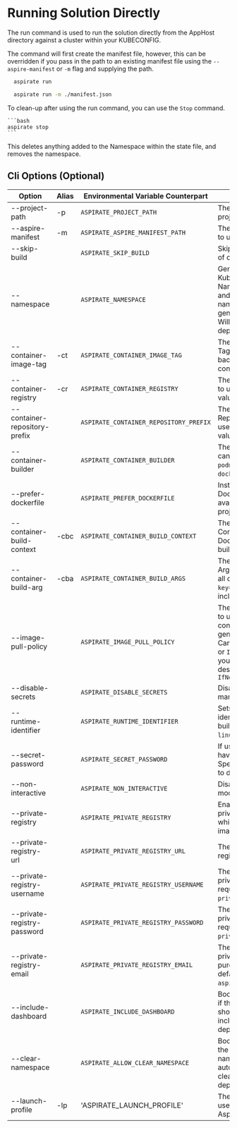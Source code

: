 # Running Solution Directly

The run command is used to run the solution directly from the AppHost directory against a cluster within your KUBECONFIG.

The command will first create the manifest file, however, this can be overridden if you pass in the path
to an existing manifest file using the `--aspire-manifest` or `-m` flag and supplying the path.

```bash
  aspirate run
```

```bash
  aspirate run -m ./manifest.json
```

To clean-up after using the run command, you can use the `Stop` command.
    
    ```bash
    aspirate stop
    ```

This deletes anything added to the Namespace within the state file, and removes the namespace.

## Cli Options (Optional)

| Option                        | Alias | Environmental Variable Counterpart     | Description                                                                                                                                                                    |
|-------------------------------|-------|----------------------------------------|--------------------------------------------------------------------------------------------------------------------------------------------------------------------------------|
| --project-path                | -p    | `ASPIRATE_PROJECT_PATH`                | The path to the aspire project.                                                                                                                                                |
| --aspire-manifest             | -m    | `ASPIRATE_ASPIRE_MANIFEST_PATH`        | The aspire manifest file to use                                                                                                                                                |
| --skip-build                  |       | `ASPIRATE_SKIP_BUILD`                  | Skips build and Push of containers.                                                                                                                                            |
| --namespace                   |       | `ASPIRATE_NAMESPACE`                   | Generates a Kubernetes Namespace resource, and applies the namespace to all generated resources. Will be used at deployment time.                                              |
| --container-image-tag         | -ct   | `ASPIRATE_CONTAINER_IMAGE_TAG`         | The Container Image Tag to use as the fall-back value for all containers.                                                                                                      |
| --container-registry          | -cr   | `ASPIRATE_CONTAINER_REGISTRY`          | The Container Registry to use as the fall-back value for all containers.                                                                                                       |
| --container-repository-prefix |       | `ASPIRATE_CONTAINER_REPOSITORY_PREFIX` | The Container Repository Prefix to use as the fall-back value for all containers.                                                                                              |
| --container-builder           |       | `ASPIRATE_CONTAINER_BUILDER`           | The Container Builder: can be `docker` or `podman`. The default is `docker`.                                                                                                   |
| --prefer-dockerfile           |       | `ASPIRATE_PREFER_DOCKERFILE`           | Instructs to use Dockerfile when available to build project images.                                                                                                            |
| --container-build-context     | -cbc  | `ASPIRATE_CONTAINER_BUILD_CONTEXT`     | The Container Build Context to use when Dockerfile is used to build projects.                                                                                                  |
| --container-build-arg         | -cba  | `ASPIRATE_CONTAINER_BUILD_ARGS`        | The Container Build Arguments to use for all containers. In `key=value` format. Can include multiple times.                                                                    |
| --image-pull-policy           |       | `ASPIRATE_IMAGE_PULL_POLICY`           | The image pull policy to use for all containers in generated manifests. Can be `Always`, `Never` or `IfNotPresent`. For your local docker desktop cluster - use `IfNotPresent` |
| --disable-secrets             |       | `ASPIRATE_DISABLE_SECRETS`             | Disables secrets management features.                                                                                                                                          |
| --runtime-identifier          |       | `ASPIRATE_RUNTIME_IDENTIFIER`          | Sets the runtime identifier for project builds. Defaults to `linux-x64`.                                                                                                       |
| --secret-password             |       | `ASPIRATE_SECRET_PASSWORD`             | If using secrets, or you have a secret file - Specify the password to decrypt them                                                                                             |
| --non-interactive             |       | `ASPIRATE_NON_INTERACTIVE`             | Disables interactive mode for the command                                                                                                                                      |
| --private-registry            |       | `ASPIRATE_PRIVATE_REGISTRY`            | Enables usage of a private registry - which will produce image pull secret.                                                                                                    |
| --private-registry-url        |       | `ASPIRATE_PRIVATE_REGISTRY_URL`        | The url for the private registry                                                                                                                                               |
| --private-registry-username   |       | `ASPIRATE_PRIVATE_REGISTRY_USERNAME`   | The username for the private registry. This is required if passing `--private-registry`.                                                                                       |
| --private-registry-password   |       | `ASPIRATE_PRIVATE_REGISTRY_PASSWORD`   | The password for the private registry. This is required if passing `--private-registry`.                                                                                       |
| --private-registry-email      |       | `ASPIRATE_PRIVATE_REGISTRY_EMAIL`      | The email for the private registry. This is purely optional and will default to `aspirate@aspirate.com`.                                                                       |
| --include-dashboard           |       | `ASPIRATE_INCLUDE_DASHBOARD`           | Boolean flag to specify if the Aspire dashboard should also be included in deployments.                                                                                        |
| --clear-namespace             |       | `ASPIRATE_ALLOW_CLEAR_NAMESPACE`       | Boolean flag to specify the specified namespace should automatically be cleaned during a deployment.                                                                           |
| --launch-profile              | -lp   | 'ASPIRATE_LAUNCH_PROFILE'              | The launch profile to use when building the Aspire Manifest.                                                                                                                   |